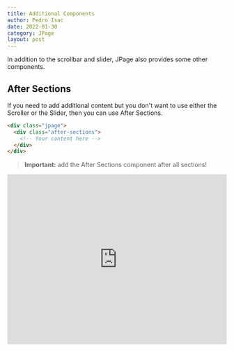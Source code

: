 ```yaml
---
title: Additional Components
author: Pedro Isac
date: 2022-01-30
category: JPage
layout: post
---
```


In addition to the scrollbar and slider, JPage also provides some other components.

## After Sections

If you need to add additional content but you don't want to use either the Scroller or the Slider, then you can use After Sections.

```html
<div class="jpage">
  <div class="after-sections">
    <!-- Your content here -->
  </div>
</div>
```

> **Important:** add the After Sections component after all sections!

<iframe height="390" style="width: 100%;" scrolling="no" title="JPage - After Sections" src="https://codepen.io/ss-pedroisac/embed/MWOoRpm?default-tab=result&editable=true&theme-id=dark" frameborder="no" loading="lazy" allowtransparency="true" allowfullscreen="true">
  See the Pen <a href="https://codepen.io/ss-pedroisac/pen/MWOoRpm">
  JPage - After Sections</a> by Pedro Isac (<a href="https://codepen.io/ss-pedroisac">@ss-pedroisac</a>)
  on <a href="https://codepen.io">CodePen</a>.
</iframe>
